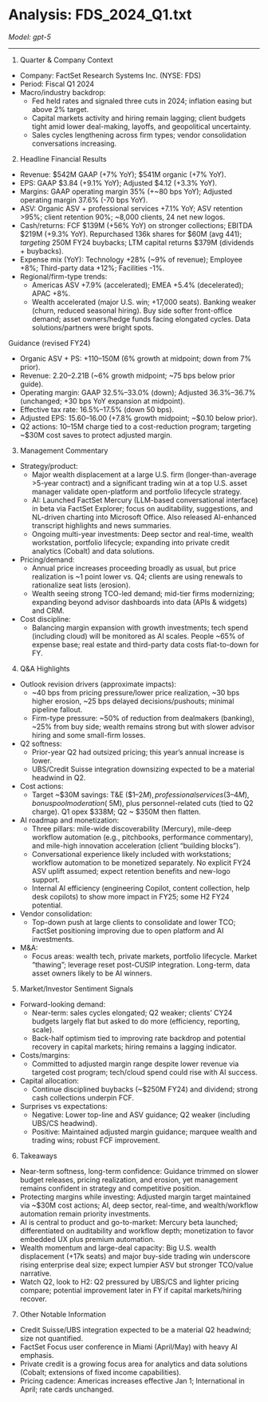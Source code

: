 # Analysis: FDS_2024_Q1.txt

*Model: gpt-5*

---

1) Quarter & Company Context
- Company: FactSet Research Systems Inc. (NYSE: FDS)
- Period: Fiscal Q1 2024
- Macro/industry backdrop:
  - Fed held rates and signaled three cuts in 2024; inflation easing but above 2% target.
  - Capital markets activity and hiring remain lagging; client budgets tight amid lower deal-making, layoffs, and geopolitical uncertainty.
  - Sales cycles lengthening across firm types; vendor consolidation conversations increasing.

2) Headline Financial Results
- Revenue: $542M GAAP (+7% YoY); $541M organic (+7% YoY).
- EPS: GAAP $3.84 (+9.1% YoY); Adjusted $4.12 (+3.3% YoY).
- Margins: GAAP operating margin 35% (+~80 bps YoY); Adjusted operating margin 37.6% (-70 bps YoY).
- ASV: Organic ASV + professional services +7.1% YoY; ASV retention >95%; client retention 90%; ~8,000 clients, 24 net new logos.
- Cash/returns: FCF $139M (+56% YoY) on stronger collections; EBITDA $219M (+9.3% YoY). Repurchased 136k shares for $60M (avg $441); targeting ~$250M FY24 buybacks; LTM capital returns $379M (dividends + buybacks).
- Expense mix (YoY): Technology +28% (~9% of revenue); Employee +8%; Third-party data +12%; Facilities -1%.
- Regional/firm-type trends:
  - Americas ASV +7.9% (accelerated); EMEA +5.4% (decelerated); APAC +8%.
  - Wealth accelerated (major U.S. win; +17,000 seats). Banking weaker (churn, reduced seasonal hiring). Buy side softer front-office demand; asset owners/hedge funds facing elongated cycles. Data solutions/partners were bright spots.

Guidance (revised FY24)
- Organic ASV + PS: +$110–$150M (6% growth at midpoint; down from 7% prior).
- Revenue: $2.20–$2.21B (~6% growth midpoint; ~75 bps below prior guide).
- Operating margin: GAAP 32.5%–33.0% (down); Adjusted 36.3%–36.7% (unchanged; +30 bps YoY expansion at midpoint).
- Effective tax rate: 16.5%–17.5% (down 50 bps).
- Adjusted EPS: $15.60–$16.00 (+7.8% growth midpoint; ~$0.10 below prior).
- Q2 actions: $10–$15M charge tied to a cost-reduction program; targeting ~$30M cost saves to protect adjusted margin.

3) Management Commentary
- Strategy/product:
  - Major wealth displacement at a large U.S. firm (longer-than-average >5-year contract) and a significant trading win at a top U.S. asset manager validate open-platform and portfolio lifecycle strategy.
  - AI: Launched FactSet Mercury (LLM-based conversational interface) in beta via FactSet Explorer; focus on auditability, suggestions, and NL-driven charting into Microsoft Office. Also released AI-enhanced transcript highlights and news summaries.
  - Ongoing multi-year investments: Deep sector and real-time, wealth workstation, portfolio lifecycle; expanding into private credit analytics (Cobalt) and data solutions.
- Pricing/demand:
  - Annual price increases proceeding broadly as usual, but price realization is ~1 point lower vs. Q4; clients are using renewals to rationalize seat lists (erosion).
  - Wealth seeing strong TCO-led demand; mid-tier firms modernizing; expanding beyond advisor dashboards into data (APIs & widgets) and CRM.
- Cost discipline:
  - Balancing margin expansion with growth investments; tech spend (including cloud) will be monitored as AI scales. People ~65% of expense base; real estate and third-party data costs flat-to-down for FY.

4) Q&A Highlights
- Outlook revision drivers (approximate impacts):
  - ~40 bps from pricing pressure/lower price realization, ~30 bps higher erosion, ~25 bps delayed decisions/pushouts; minimal pipeline fallout.
  - Firm-type pressure: ~50% of reduction from dealmakers (banking), ~25% from buy side; wealth remains strong but with slower advisor hiring and some small-firm losses.
- Q2 softness:
  - Prior-year Q2 had outsized pricing; this year’s annual increase is lower.
  - UBS/Credit Suisse integration downsizing expected to be a material headwind in Q2.
- Cost actions:
  - Target ~$30M savings: T&E ($1–$2M), professional services ($3–$4M), bonus pool moderation (~$5M), plus personnel-related cuts (tied to Q2 charge). Q1 opex $338M; Q2 ~ $350M then flatten.
- AI roadmap and monetization:
  - Three pillars: mile-wide discoverability (Mercury), mile-deep workflow automation (e.g., pitchbooks, performance commentary), and mile-high innovation acceleration (client “building blocks”).
  - Conversational experience likely included with workstations; workflow automation to be monetized separately. No explicit FY24 ASV uplift assumed; expect retention benefits and new-logo support.
  - Internal AI efficiency (engineering Copilot, content collection, help desk copilots) to show more impact in FY25; some H2 FY24 potential.
- Vendor consolidation:
  - Top-down push at large clients to consolidate and lower TCO; FactSet positioning improving due to open platform and AI investments.
- M&A:
  - Focus areas: wealth tech, private markets, portfolio lifecycle. Market “thawing”; leverage reset post-CUSIP integration. Long-term, data asset owners likely to be AI winners.

5) Market/Investor Sentiment Signals
- Forward-looking demand:
  - Near-term: sales cycles elongated; Q2 weaker; clients’ CY24 budgets largely flat but asked to do more (efficiency, reporting, scale).
  - Back-half optimism tied to improving rate backdrop and potential recovery in capital markets; hiring remains a lagging indicator.
- Costs/margins:
  - Committed to adjusted margin range despite lower revenue via targeted cost program; tech/cloud spend could rise with AI success.
- Capital allocation:
  - Continue disciplined buybacks (~$250M FY24) and dividend; strong cash collections underpin FCF.
- Surprises vs expectations:
  - Negative: Lower top-line and ASV guidance; Q2 weaker (including UBS/CS headwind).
  - Positive: Maintained adjusted margin guidance; marquee wealth and trading wins; robust FCF improvement.

6) Takeaways
- Near-term softness, long-term confidence: Guidance trimmed on slower budget releases, pricing realization, and erosion, yet management remains confident in strategy and competitive position.
- Protecting margins while investing: Adjusted margin target maintained via ~$30M cost actions; AI, deep sector, real-time, and wealth/workflow automation remain priority investments.
- AI is central to product and go-to-market: Mercury beta launched; differentiated on auditability and workflow depth; monetization to favor embedded UX plus premium automation.
- Wealth momentum and large-deal capacity: Big U.S. wealth displacement (+17k seats) and major buy-side trading win underscore rising enterprise deal size; expect lumpier ASV but stronger TCO/value narrative.
- Watch Q2, look to H2: Q2 pressured by UBS/CS and lighter pricing compare; potential improvement later in FY if capital markets/hiring recover.

7) Other Notable Information
- Credit Suisse/UBS integration expected to be a material Q2 headwind; size not quantified.
- FactSet Focus user conference in Miami (April/May) with heavy AI emphasis.
- Private credit is a growing focus area for analytics and data solutions (Cobalt; extensions of fixed income capabilities).
- Pricing cadence: Americas increases effective Jan 1; International in April; rate cards unchanged.